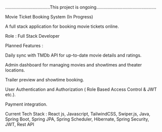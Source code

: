 ....................................This project is ongoing................................................

Movie Ticket Booking System (In Progress)

A full stack application for booking movie tickets online.

Role : Full Stack Developer

Planned Features :

Daily sync with TMDb API for up-to-date movie details and ratings.

Admin dashboard for managing movies and showtimes and theater locations.

Trailer preview and showtime booking.

User Authentication and Authorization ( Role Based Access Control & JWT etc.).

Payment integration.

Current Tech Stack : React js, Javascript, TailwindCSS, Swiper.js, Java, Spring Boot, Spring JPA, Spring Scheduler, Hibernate, Spring Security, JWT, Rest API
